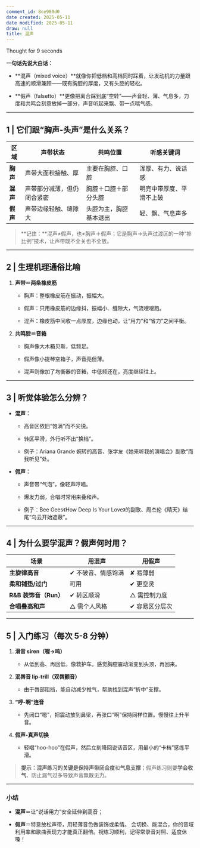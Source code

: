 ```yaml
---
comment_id: 8ce980d0
date created: 2025-05-11
date modified: 2025-05-11
draw: null
title: 混声
---
```

Thought for 9 seconds

**一句话先说大白话：**

- **混声（mixed voice）**就像你把低档和高档同时踩着，让发动机的力量跟高速的顺滑兼顾——既有胸腔的厚度，又有头腔的轻松。
    
- **假声（falsetto）**更像把离合踩到底“空转”——声音轻、薄、气息多，力度和共鸣会刻意放掉一部分，声音听起来飘、带一点喘气感。
    

---

## 1 | 它们跟“胸声-头声”是什么关系？

|区域|声带状态|共鸣位置|听感关键词|
|---|---|---|---|
|**胸声**|声带大面积接触、厚|主要在胸腔、口腔|浑厚、有力、说话感|
|**混声**|声带部分减薄，但仍闭合紧密|胸腔＋口腔＋部分头腔|明亮中带厚度、平滑不上破|
|**假声**|声带边缘轻触、缝隙大|头腔为主，胸腔基本退出|轻、飘、气息声多|

> **记住：**混声≠假声，也≠胸声＋假声；它是胸声→头声过渡区的一种“掺比例”技术，让声带既不全关也不全放。

---

## 2 | 生理机理通俗比喻

1. **声带＝两条橡皮筋**
    
    - 胸声：整根橡皮筋在振动，振幅大。
        
    - 假声：只用橡皮筋的边缘抖，振幅小、缝隙大，气流嗖嗖跑。
        
    - 混声：橡皮筋中间收一点厚度，边缘也动，让“用力”和“省力”之间平衡。
        
2. **共鸣腔＝音箱**
    
    - 胸声像大木箱贝斯，低频足。
        
    - 假声像小提琴空箱子，声音亮但薄。
        
    - 混声则像加了均衡器的音箱，中低频还在，亮度继续往上。
        

---

## 3 | 听觉体验怎么分辨？

- **混声：**
    
    - 高音区依旧“饱满”而不尖锐。
        
    - 转区平滑，外行听不出“换档”。
        
    - 例子：Ariana Grande 婉转的高音、张学友《她来听我的演唱会》副歌“而我听见”处。
        
- **假声：**
    
    - 声音带“气泡”，像轻声哼唱。
        
    - 爆发力弱，合唱时常用来叠和声。
        
    - 例子：Bee Gees《How Deep Is Your Love》的副歌、周杰伦《晴天》结尾“乌云开始遮蔽”。
        

---

## 4 | 为什么要学混声？假声何时用？

|场景|用混声|用假声|
|---|---|---|
|**主旋律高音**|✔ 不破音、情感饱满|✘ 易薄弱|
|**柔和铺垫/过门**|可用|✔ 更空灵|
|**R&B 装饰音（Run）**|✔ 转区顺滑|△ 需控制力度|
|**合唱叠高和声**|△ 需个人风格|✔ 容易区分层次|

---

## 5 | 入门练习（每次 5-8 分钟）

1. **滑音 siren（喔→呜）**
    
    - 从低到高、再回低，像救护车。感觉胸腔震动渐变到头顶，再回来。
        
2. **泯唇音 lip-trill（双唇颤音）**
    
    - 由于唇部阻挡，能自动减少推气，帮助找到混声“折中”支撑。
        
3. **“哼-啊”连音**
    
    - 先闭口“嗯”，把震动放到鼻梁，再张口“啊”保持同样位置。慢慢往上升半音。
        
4. **假声-真声切换**
    
    - 轻唱“hoo-hoo”在假声，然后立刻降回说话音区，用最小的“卡档”感练平滑。
        

> **提示：**混声练习的关键是**保持声带闭合度**和**气息支撑**；假声练习则要**学会收气**、防止漏气过多导致声音飘散无力。

---

### 小结

- **混声**＝让“说话用力”安全延伸到高音；
    
- **假声**＝特意放松声带，用轻薄音色做装饰或柔情。
    会切换、能混合，你的音域利用率和歌曲表现力才能真正翻倍。祝练习顺利，记得常录音对照、适度休嗓！
